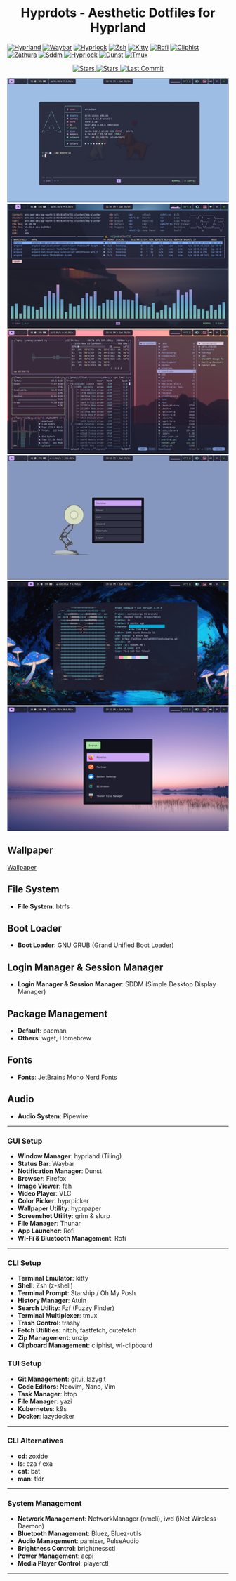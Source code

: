 <h1 align="center">Hyprdots - Aesthetic Dotfiles for Hyprland</h1>

[![Hyprland](https://img.shields.io/badge/Hyprland-abd6fd?style=for-the-badge "Hyprland - A dynamic tiling Wayland compositor based on wlroots that doesn't sacrifice on its looks")](https://hyprland.org/)
[![Waybar](https://img.shields.io/badge/Waybar-cdd6f4?style=for-the-badge 'Waybar - Highly customizable Wayland bar for Sway and Wlroots based compositors')](https://github.com/Alexays/Waybar)
[![Hyprlock](https://img.shields.io/badge/Hyprlock-89dceb?style=for-the-badge "Hyprlock - Hyprland's GPU-accelerated screen locking utility")](https://github.com/hyprwm/hyprlock)
[![Zsh](https://img.shields.io/badge/zsh-f2cdcd?style=for-the-badge 'Z Shell')](https://www.gnu.org/software/bash/manual/zsh.html)
[![Kitty](https://img.shields.io/badge/Alacritty-cba6f7?style=for-the-badge 'Kitty - Cross-platform, fast, feature-rich, GPU based terminal ')](https://github.com/kovidgoyal/kitty)
[![Rofi](https://img.shields.io/badge/Rofi-fab387?style=for-the-badge 'Rofi- A window switcher, application launcher and dmenu replacement')](https://github.com/lbonn/rofi)
[![Cliphist](https://img.shields.io/badge/Cliphist-cdd6f4?style=for-the-badge 'Cliphist - Wayland clipboard manager')](https://github.com/sentriz/cliphist)
[![Zathura](https://img.shields.io/badge/Zathura-94e2d5?style=for-the-badge 'Zathura is a highly customizable and functional document viewer')](https://github.com/pwmt/zathura)
[![Sddm](https://img.shields.io/badge/Sddm-a6e3a1?style=for-the-badge 'Simple Desktop Display Manager')](https://github.com/sddm/sddm)
[![Hyprlock](https://img.shields.io/badge/Swaylock-f9e2af?style=for-the-badge 'Hyprlock - Screen locking utility for Wayland compositors')](https://github.com/hyprwm/hyprlock)
[![Dunst](https://img.shields.io/badge/Dunst-fab387?style=for-the-badge 'Dunst - Lightweight and customizable notification daemon')](https://github.com/dunst-project/dunst)
[![Tmux](https://img.shields.io/badge/Tmux-a6e3a1?style=for-the-badge 'Terminal Multiplexer')](https://github.com/tmux/tmux/)

<p align="center">
  <a href="https://github.com/ad1822/hyprdots/stars">
    <img src="https://img.shields.io/github/stars/ad1822/hyprdots?style=for-the-badge" alt="Stars">
  </a>
  <a href="https://github.com/ad1822/hyprdots/forks">
    <img src="https://img.shields.io/github/forks/ad1822/hyprdots?style=for-the-badge" alt="Stars">
  </a>
  <!-- <a href="https://github.com/ad1822/hyprdots/network/members">
    <img src="https://img.shields.io/github/forks/your-username/hyprdots?style=for-the-badge" alt="Forks">
  </a> -->
  <a href="https://github.com/your-username/hyprdots/commits/main">
    <img src="https://img.shields.io/github/last-commit/ad1822/hyprdots?style=for-the-badge" alt="Last Commit">
  </a>
</p>

![home](Assets/main.png)
![powermenu](Assets/k9s_cava.png)
![btop](Assets/btop.png)
![powermenu](Assets/powermenu.png)
![powermenu](Assets/go_2.png)
![launcher](Assets/launcher.png)

## Wallpaper

[Wallpaper](https://drive.google.com/drive/folders/1Eog40yvrTshjDLVIETVncBKcDsvPLMIX?usp=sharing)

## File System

- **File System**: btrfs

## Boot Loader

- **Boot Loader**: GNU GRUB (Grand Unified Boot Loader)

## Login Manager & Session Manager

- **Login Manager & Session Manager**: SDDM (Simple Desktop Display Manager)

## Package Management

- **Default**: pacman
- **Others**: wget, Homebrew

## Fonts

- **Fonts**: JetBrains Mono Nerd Fonts

## Audio

- **Audio System**: Pipewire

---

### GUI Setup

- **Window Manager**: hyprland (Tiling)
- **Status Bar**: Waybar
- **Notification Manager**: Dunst
- **Browser**: Firefox
- **Image Viewer**: feh
- **Video Player**: VLC
- **Color Picker**: hyprpicker
- **Wallpaper Utility**: hyprpaper
- **Screenshot Utility**: grim & slurp
- **File Manager**: Thunar
- **App Launcher**: Rofi
- **Wi-Fi & Bluetooth Management**: Rofi

---

### CLI Setup

- **Terminal Emulator**: kitty
- **Shell**: Zsh (z-shell)
- **Terminal Prompt**: Starship / Oh My Posh
- **History Manager**: Atuin
- **Search Utility**: Fzf (Fuzzy Finder)
- **Terminal Multiplexer**: tmux
- **Trash Control**: trashy
- **Fetch Utilities**: nitch, fastfetch, cutefetch
- **Zip Management**: unzip
- **Clipboard Management**: cliphist, wl-clipboard

### TUI Setup

- **Git Management**: gitui, lazygit
- **Code Editors**: Neovim, Nano, Vim
- **Task Manager**: btop
- **File Manager**: yazi
- **Kubernetes**: k9s
- **Docker**: lazydocker

---

### CLI Alternatives

- **cd**: zoxide
- **ls**: eza / exa
- **cat**: bat
- **man**: tldr

---

### System Management

- **Network Management**: NetworkManager (nmcli), iwd (iNet Wireless Daemon)
- **Bluetooth Management**: Bluez, Bluez-utils
- **Audio Management**: pamixer, PulseAudio
- **Brightness Control**: brightnessctl
- **Power Management**: acpi
- **Media Player Control**: playerctl

---

